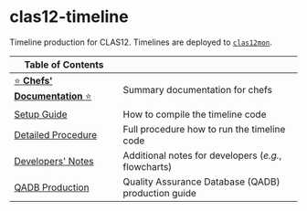 # clas12-timeline

Timeline production for CLAS12. Timelines are deployed to [`clas12mon`](https://clas12mon.jlab.org).

| Table of Contents                                            |                                                      |
| ---                                                          | ---                                                  |
| [:star: **Chefs' Documentation** :star:](/doc/chef_guide.md) | Summary documentation for chefs                      |
| [Setup Guide](/doc/setup.md)                                 | How to compile the timeline code                     |
| [Detailed Procedure](/doc/procedure.md)                      | Full procedure how to run the timeline code          |
| [Developers' Notes](/doc/dev_notes.md)                       | Additional notes for developers (_e.g._, flowcharts) |
| [QADB Production](/qa-physics/README.md)                     | Quality Assurance Database (QADB) production guide   |
